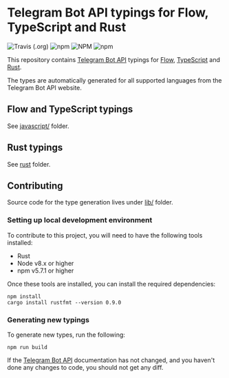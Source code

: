 # Telegram Bot API typings for Flow, TypeScript and Rust

![Travis (.org)](https://img.shields.io/travis/sergeysova/telegram-typings.svg?style=for-the-badge) ![npm](https://img.shields.io/npm/dt/telegram-typings.svg?style=for-the-badge) ![NPM](https://img.shields.io/npm/l/telegram-typings.svg?style=for-the-badge) ![npm](https://img.shields.io/npm/v/telegram-typings.svg?style=for-the-badge)

This repository contains [Telegram Bot API](https://core.telegram.org/bots/api) typings for [Flow](https://flow.org/), [TypeScript](https://www.typescriptlang.org/) and [Rust](https://www.rust-lang.org/).

The types are automatically generated for all supported languages from the Telegram Bot API website.

## Flow and TypeScript typings

See [javascript/](javascript/) folder.

## Rust typings

See [rust](rust/) folder.

## Contributing

Source code for the type generation lives under [lib/](lib/) folder.

### Setting up local development environment

To contribute to this project, you will need to have the following tools installed:

* Rust
* Node v8.x or higher
* npm v5.7.1 or higher

Once these tools are installed, you can install the required dependencies:

```
npm install
cargo install rustfmt --version 0.9.0
```

### Generating new typings

To generate new types, run the following:

```
npm run build
```

If the [Telegram Bot API](https://core.telegram.org/bots/api) documentation has not changed, and you haven't done any changes to code, you should not get any diff.
